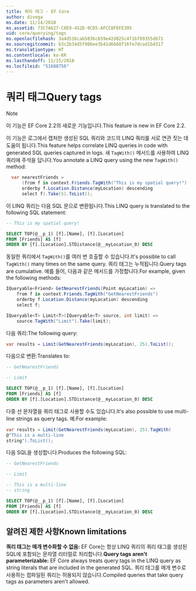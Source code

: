 ```yaml
---
title: 쿼리 태그 - EF Core
author: divega
ms.date: 11/14/2018
ms.assetid: 73C7A627-C8E9-452D-9CD5-AFCC8FEFE395
uid: core/querying/tags
ms.openlocfilehash: 3a4d516cab5836c659e42d825c4f1bf89355d671
ms.sourcegitcommit: b3c2b34d5f006ee3b41d6668f16fe7dcad1b4317
ms.translationtype: HT
ms.contentlocale: ko-KR
ms.lasthandoff: 11/15/2018
ms.locfileid: "51688756"
---
```

# <a name="query-tags"></a><span data-ttu-id="037ab-102">쿼리 태그</span><span class="sxs-lookup"><span data-stu-id="037ab-102">Query tags</span></span>
> [!NOTE]
> <span data-ttu-id="037ab-103">이 기능은 EF Core 2.2의 새로운 기능입니다.</span><span class="sxs-lookup"><span data-stu-id="037ab-103">This feature is new in EF Core 2.2.</span></span>

<span data-ttu-id="037ab-104">이 기능은 로그에서 캡처한 생성된 SQL 쿼리와 코드의 LINQ 쿼리를 서로 연관 짓는 데 도움이 됩니다.</span><span class="sxs-lookup"><span data-stu-id="037ab-104">This feature helps correlate LINQ queries in code with generated SQL queries captured in logs.</span></span>
<span data-ttu-id="037ab-105">새 `TagWith()` 메서드를 사용하여 LINQ 쿼리에 주석을 답니다.</span><span class="sxs-lookup"><span data-stu-id="037ab-105">You annotate a LINQ query using the new `TagWith()` method:</span></span> 

``` csharp
  var nearestFriends =
      (from f in context.Friends.TagWith("This is my spatial query!")
      orderby f.Location.Distance(myLocation) descending
      select f).Take(5).ToList();
```

<span data-ttu-id="037ab-106">이 LINQ 쿼리는 다음 SQL 문으로 변환됩니다.</span><span class="sxs-lookup"><span data-stu-id="037ab-106">This LINQ query is translated to the following SQL statement:</span></span>

``` sql
-- This is my spatial query!

SELECT TOP(@__p_1) [f].[Name], [f].[Location]
FROM [Friends] AS [f]
ORDER BY [f].[Location].STDistance(@__myLocation_0) DESC
```

<span data-ttu-id="037ab-107">동일한 쿼리에서 `TagWith()`를 여러 번 호출할 수 있습니다.</span><span class="sxs-lookup"><span data-stu-id="037ab-107">It's possible to call `TagWith()` many times on the same query.</span></span>
<span data-ttu-id="037ab-108">쿼리 태그는 누적됩니다.</span><span class="sxs-lookup"><span data-stu-id="037ab-108">Query tags are cumulative.</span></span>
<span data-ttu-id="037ab-109">예를 들어, 다음과 같은 메서드를 가정합니다.</span><span class="sxs-lookup"><span data-stu-id="037ab-109">For example, given the following methods:</span></span>

``` csharp
IQueryable<Friend> GetNearestFriends(Point myLocation) =>
    from f in context.Friends.TagWith("GetNearestFriends")
    orderby f.Location.Distance(myLocation) descending
    select f;

IQueryable<T> Limit<T>(IQueryable<T> source, int limit) =>
    source.TagWith("Limit").Take(limit);
```

<span data-ttu-id="037ab-110">다음 쿼리:</span><span class="sxs-lookup"><span data-stu-id="037ab-110">The following query:</span></span>   

``` csharp
var results = Limit(GetNearestFriends(myLocation), 25).ToList();
```

<span data-ttu-id="037ab-111">다음으로 변환:</span><span class="sxs-lookup"><span data-stu-id="037ab-111">Translates to:</span></span>

``` sql
-- GetNearestFriends

-- Limit

SELECT TOP(@__p_1) [f].[Name], [f].[Location]
FROM [Friends] AS [f]
ORDER BY [f].[Location].STDistance(@__myLocation_0) DESC
```

<span data-ttu-id="037ab-112">다중 선 문자열을 쿼리 태그로 사용할 수도 있습니다.</span><span class="sxs-lookup"><span data-stu-id="037ab-112">It's also possible to use multi-line strings as query tags.</span></span>
<span data-ttu-id="037ab-113">예:</span><span class="sxs-lookup"><span data-stu-id="037ab-113">For example:</span></span>

``` csharp
var results = Limit(GetNearestFriends(myLocation), 25).TagWith(
@"This is a multi-line
string").ToList();
```

<span data-ttu-id="037ab-114">다음 SQL을 생성합니다.</span><span class="sxs-lookup"><span data-stu-id="037ab-114">Produces the following SQL:</span></span>

``` sql
-- GetNearestFriends

-- Limit

-- This is a multi-line
-- string

SELECT TOP(@__p_1) [f].[Name], [f].[Location]
FROM [Friends] AS [f]
ORDER BY [f].[Location].STDistance(@__myLocation_0) DESC
```

## <a name="known-limitations"></a><span data-ttu-id="037ab-115">알려진 제한 사항</span><span class="sxs-lookup"><span data-stu-id="037ab-115">Known limitations</span></span>
<span data-ttu-id="037ab-116">**쿼리 태그는 매개 변수화할 수 없음:** EF Core는 항상 LINQ 쿼리의 쿼리 태그를 생성된 SQL에 포함되는 문자열 리터럴로 처리합니다.</span><span class="sxs-lookup"><span data-stu-id="037ab-116">**Query tags aren't parameterizable:** EF Core always treats query tags in the LINQ query as string literals that are included in the generated SQL.</span></span>
<span data-ttu-id="037ab-117">쿼리 태그를 매개 변수로 사용하는 컴파일된 쿼리는 허용되지 않습니다.</span><span class="sxs-lookup"><span data-stu-id="037ab-117">Compiled queries that take query tags as parameters aren't allowed.</span></span>